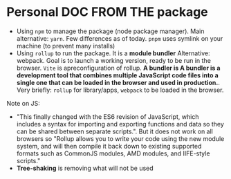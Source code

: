 # Personal DOC FROM THE package

- Using `npm` to manage the package (node package manager). Main alternative: `yarn`. Few differences as of today. `pnpm` uses symlink on your machine (to prevent many installs)
- Using `rollup` to run the package. It is a **module bundler** Alternative: webpack. Goal is to launch a working version, ready to be run in the browser. `Vite` is apreconfiguration of rollup. **A bundler is A bundler is a development tool that combines multiple JavaScript code files into a single one that can be loaded in the browser and used in production.**. Very briefly: `rollup` for library/apps, `webpack` to be loaded in the browser.

Note on JS:  
- "This finally changed with the ES6 revision of JavaScript, which includes a syntax for importing and exporting functions and data so they can be shared between separate scripts.". But it does not work on all browsers so "Rollup allows you to write your code using the new module system, and will then compile it back down to existing supported formats such as CommonJS modules, AMD modules, and IIFE-style scripts."
- **Tree-shaking** is removing what will not be used
